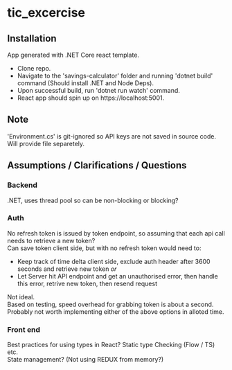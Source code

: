 # tic_excercise

## Installation
App generated with .NET Core react template.  

* Clone repo.  
* Navigate to the 'savings-calculator' folder and running 'dotnet build' command (Should install .NET and Node Deps).
* Upon successful build, run 'dotnet run watch' command.  
* React app should spin up on https://localhost:5001.  

## Note
'Environment.cs' is git-ignored so API keys are not saved in source code. Will provide file separetely.

## Assumptions / Clarifications / Questions

### Backend
.NET, uses thread pool so can be non-blocking or blocking?

### Auth
No refresh token is issued by token endpoint, so assuming that each api call needs to retrieve a new token?  
Can save token client side, but with no refresh token would need to:

* Keep track of time delta client side, exclude auth header after 3600 seconds and retrieve new token 
*or* 
* Let Server hit API endpoint and get an unauthorised error, then handle this error, retrive new token, then resend request

Not ideal.  
Based on testing, speed overhead for grabbing token is about a second. Probably not worth implementing either of the above options in alloted time.

### Front end
Best practices for using types in React? Static type Checking (Flow / TS) etc.  
State management? (Not using REDUX from memory?)
